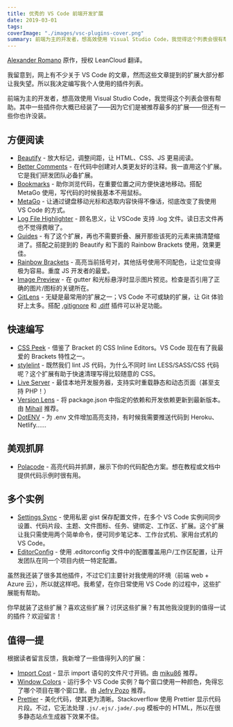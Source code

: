 ```yaml
---
title: 优秀的 VS Code 前端开发扩展
date: 2019-03-01
tags:
coverImage: "./images/vsc-plugins-cover.png"
summary: 前端为主的开发者，想高效使用 Visual Studio Code，我觉得这个列表会很有帮助。
---
```


[Alexander Romano] 原作，授权 LeanCloud 翻译。

[Alexander Romano]: https://dev.to/vip3rousmango/vs-code-extensions-youll-actually-use-46gp

我留意到，网上有不少关于 VS Code 的文章，然而这些文章提到的扩展大部分都让我失望。所以我决定编写我个人使用的插件列表。

前端为主的开发者，想高效使用 Visual Studio Code，我觉得这个列表会很有帮助。其中一些插件你大概已经装了——因为它们是被推荐最多的扩展——但还有一些你也许没装。

## 方便阅读

- [Beautify] - 放大标记，调整间距，让 HTML、CSS、JS 更易阅读。
- [Better Comments] - 在代码中创建对人类更友好的注释。我一直用这个扩展。它是我们研发团队必备扩展。
- [Bookmarks] - 助你浏览代码，在重要位置之间方便快速地移动。搭配 MetaGo 使用，写代码的时候我基本不用鼠标。
- [MetaGo] - 让通过键盘移动光标和选取内容快得不像话，彻底改变了我使用 VS Code 的方式。
- [Log File Highlighter] - 顾名思义，让 VSCode 支持 .log 文件。读日志文件再也不觉得费眼了。
- [Guides] - 有了这个扩展，再也不需要折叠、展开那些该死的元素来搞清楚缩进了。搭配之前提到的 Beautify 和下面的 Rainbow Brackets 使用，效果更佳。
- [Rainbow Brackets] - 高亮当前括号对，其他括号使用不同配色，让定位变得极为容易。重度 JS 开发者的最爱。
- [Image Preview] - 在 gutter 和光标悬浮时显示图片预览。检查是否引用了正确的图片/图标的关键所在。
- [GitLens] - 无疑是最常用的扩展之一；VS Code 不可或缺的扩展，让 Git 体验好上太多。搭配 [.gitignore] 和 [.diff] 插件可以补足功能。

[Beautify]: https://marketplace.visualstudio.com/items?itemName=HookyQR.beautify
[Better Comments]: https://marketplace.visualstudio.com/items?itemName=aaron-bond.better-comments
[Bookmarks]: https://marketplace.visualstudio.com/items?itemName=alefragnani.Bookmarks
[MetaGo]: https://marketplace.visualstudio.com/items?itemName=metaseed.metago
[Log File Highlighter]: https://marketplace.visualstudio.com/items?itemName=emilast.LogFileHighlighter
[Guides]: https://marketplace.visualstudio.com/items?itemName=spywhere.guides
[Rainbow Brackets]: https://marketplace.visualstudio.com/items?itemName=2gua.rainbow-brackets
[Image Preview]: https://marketplace.visualstudio.com/items?itemName=kisstkondoros.vscode-gutter-preview
[GitLens]: https://marketplace.visualstudio.com/items?itemName=eamodio.gitlens
[.gitignore]: https://marketplace.visualstudio.com/items?itemName=codezombiech.gitignore
[.diff]: https://marketplace.visualstudio.com/items?itemName=rafaelmaiolla.diff

## 快速编写

- [CSS Peek] - 借鉴了 Bracket 的 CSS Inline Editors。VS Code 现在有了我最爱的 Brackets 特性之一。
- [stylelint] - 既然我们 lint JS 代码，为什么不同时 lint LESS/SASS/CSS 代码呢？这个扩展有助于快速清理写得比较随意的 CSS。
- [Live Server] - 最佳本地开发服务器，支持实时重载静态和动态页面（甚至支持 PHP！）
- [Version Lens] - 将 package.json 中指定的依赖和开发依赖更新到最新版本。由 [Mihail] 推荐。
- [DotENV] - 为 .env 文件增加高亮支持，有时候我需要推送代码到 Heroku、Netlify……

[CSS Peek]: https://marketplace.visualstudio.com/items?itemName=pranaygp.vscode-css-peek 
[stylelint]: https://marketplace.visualstudio.com/items?itemName=shinnn.stylelint
[Live Server]: https://marketplace.visualstudio.com/items?itemName=ritwickdey.LiveServer 
[Version Lens]: https://marketplace.visualstudio.com/items?itemName=pflannery.vscode-versionlens
[Mihail]: https://dev.to/qm3ster
[DotENV]: https://marketplace.visualstudio.com/items?itemName=mikestead.dotenv

## 美观抓屏

- [Polacode] - 高亮代码并抓屏，展示下你的代码配色方案。想在教程或文档中提供代码示例时很有用。

[Polacode]: https://marketplace.visualstudio.com/items?itemName=pnp.polacode 

## 多个实例

- [Settings Sync] - 使用私密 gist 保存配置文件，在多个 VS Code 实例间同步设置、代码片段、主题、文件图标、任务、键绑定、工作区、扩展。这个扩展让我只需使用两个简单命令，便可同步笔记本、工作台式机、家用台式机的 VS Code。
- [EditorConfig] - 使用 .editorconfig 文件中的配置覆盖用户/工作区配置，让开发团队在同一个项目内统一特定配置。

[Settings Sync]: https://marketplace.visualstudio.com/items?itemName=Shan.code-settings-sync
[EditorConfig]: https://marketplace.visualstudio.com/items?itemName=EditorConfig.EditorConfig

虽然我还装了很多其他插件，不过它们主要针对我使用的环境（前端 web + Azure 云），所以就这样吧。我希望，在你日常使用 VS Code 的过程中，这些扩展能有帮助。

你早就装了这些扩展？喜欢这些扩展？讨厌这些扩展？有其他我没提到的值得一试的插件？欢迎留言！

## 值得一提

根据读者留言反馈，我新增了一些值得列入的扩展：

- [Import Cost] - 显示 import 语句的文件尺寸开销。由 [miku86] 推荐。
- [Window Colors] - 运行多个 VS Code 实例？每个窗口使用一种颜色，免得忘了哪个项目在哪个窗口里。由 [Jefry Pozo] 推荐。
- [Prettier] - 美化代码，使其更为清晰。Stackoverflow 使用 Prettier 显示代码片段。不过，它无法处理 `.js/.ejs/.jade/.pug` 模板中的 HTML，所以在很多静态站点生成器下效果不佳。

[Import Cost]: https://marketplace.visualstudio.com/items?itemName=wix.vscode-import-cost
[miku86]: https://dev.to/miku86
[Window Colors]: https://marketplace.visualstudio.com/items?itemName=stuart.unique-window-colors
[Jefry Pozo]: https://dev.to/jefrypozo
[Prettier]: https://github.com/prettier/prettier-vscode

